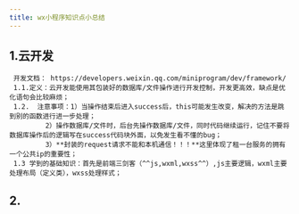 ```yaml
---
title: wx小程序知识点小总结
---
```


## 1.云开发
     开发文档： https://developers.weixin.qq.com/miniprogram/dev/framework/ 
     1.1.定义：云开发能使用其包装好的数据库/文件操作进行开发控制，开发更高效，缺点是优化语句会比较麻烦；
     1.2.  注意事项：1）当操作结束后进入success后，this可能发生改变，解决的方法是跳到别的函数进行进一步处理；
             2）操作数据库/文件时，后台先操作数据库/文件，同时代码继续运行，记住不要将数据库操作后的逻辑写在success代码块外面，以免发生看不懂的bug；
             3）**封装的request请求不能和本机通信！！！**这里体现了租一台服务的拥有一个公共ip的重要性；
     1.3 学到的基础知识：首先是前端三剑客（^^js,wxml,wxss^^）,js主要逻辑，wxml主要处理布局（定义类），wxss处理样式；
## 2.
